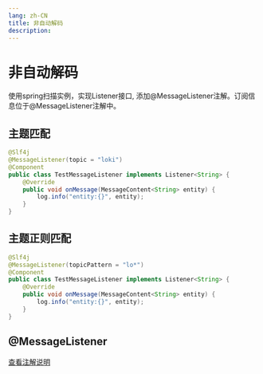 ```yaml
---
lang: zh-CN
title: 非自动解码
description: 
---
```

# 非自动解码
使用spring扫描实例，实现Listener接口, 添加@MessageListener注解。订阅信息位于@MessageListener注解中。

## 主题匹配

```java
@Slf4j
@MessageListener(topic = "loki")
@Component
public class TestMessageListener implements Listener<String> {
    @Override
    public void onMessage(MessageContent<String> entity) {
        log.info("entity:{}", entity);
    }
}
```

## 主题正则匹配

```java
@Slf4j
@MessageListener(topicPattern = "lo*")
@Component
public class TestMessageListener implements Listener<String> {
    @Override
    public void onMessage(MessageContent<String> entity) {
        log.info("entity:{}", entity);
    }
}
```

## @MessageListener
[查看注解说明](../annotation.md#messagelistener)

